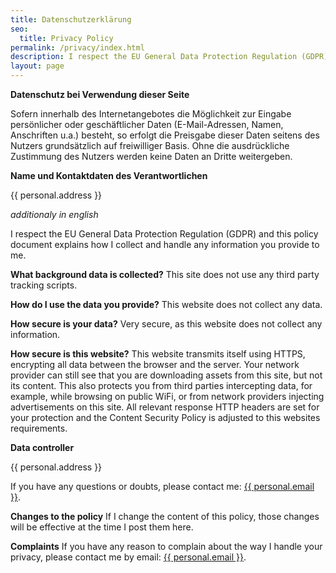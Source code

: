 ```yaml
---
title: Datenschutzerklärung
seo:
  title: Privacy Policy
permalink: /privacy/index.html
description: I respect the EU General Data Protection Regulation (GDPR). This policy document explains how I collect and handle any information you provide to me.
layout: page
---
```


**Datenschutz bei Verwendung dieser Seite**

Sofern innerhalb des Internetangebotes die Möglichkeit zur Eingabe persönlicher oder geschäftlicher Daten (E-Mail-Adressen, Namen, Anschriften u.a.) besteht, so erfolgt die Preisgabe dieser Daten seitens des Nutzers grundsätzlich auf freiwilliger Basis. Ohne die ausdrückliche Zustimmung des Nutzers werden keine Daten an Dritte weitergeben.

**Name und Kontaktdaten des Verantwortlichen**

{{ personal.address }}

_additionaly in english_

I respect the EU General Data Protection Regulation (GDPR) and this policy document explains how I collect and handle any information you provide to me.

**What background data is collected?**
This site does not use any third party tracking scripts.

**How do I use the data you provide?**
This website does not collect any data.

**How secure is your data?**
Very secure, as this website does not collect any information.

**How secure is this website?**
This website transmits itself using HTTPS, encrypting all data between the browser and the server. Your network provider can still see that you are downloading assets from this site, but not its content. This also protects you from third parties intercepting data, for example, while browsing on public WiFi, or from network providers injecting advertisements on this site. All relevant response HTTP headers are set for your protection and the Content Security Policy is adjusted to this websites requirements.

**Data controller**

{{ personal.address }}

If you have any questions or doubts, please contact me: <a href="mailto:{{ personal.email }}">{{ personal.email }}</a>.

**Changes to the policy**
If I change the content of this policy, those changes will be effective at the time I post them here.

**Complaints**
If you have any reason to complain about the way I handle your privacy, please contact me by email: <a href="mailto:{{ personal.email }}">{{ personal.email }}</a>.
